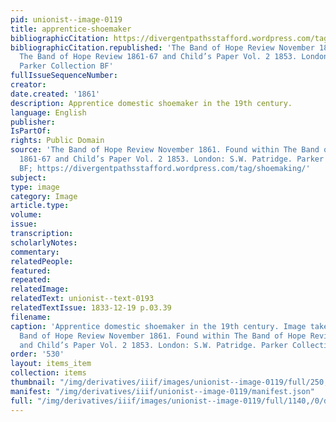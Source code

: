 ```yaml
---
pid: unionist--image-0119
title: apprentice-shoemaker
bibliographicCitation: https://divergentpathsstafford.wordpress.com/tag/shoemaking/
bibliographicCitation.republished: 'The Band of Hope Review November 1861. Found within
  The Band of Hope Review 1861-67 and Child’s Paper Vol. 2 1853. London: S.W. Patridge.
  Parker Collection BF'
fullIssueSequenceNumber: 
creator: 
date.created: '1861'
description: Apprentice domestic shoemaker in the 19th century.
language: English
publisher: 
IsPartOf: 
rights: Public Domain
source: 'The Band of Hope Review November 1861. Found within The Band of Hope Review
  1861-67 and Child’s Paper Vol. 2 1853. London: S.W. Patridge. Parker Collection
  BF; https://divergentpathsstafford.wordpress.com/tag/shoemaking/'
subject: 
type: image
category: Image
article.type: 
volume: 
issue: 
transcription: 
scholarlyNotes: 
commentary: 
relatedPeople: 
featured: 
repeated: 
relatedImage: 
relatedText: unionist--text-0193
relatedTextIssue: 1833-12-19 p.03.39
filename: 
caption: 'Apprentice domestic shoemaker in the 19th century. Image taken from The
  Band of Hope Review November 1861. Found within The Band of Hope Review 1861-67
  and Child’s Paper Vol. 2 1853. London: S.W. Patridge. Parker Collection BF'
order: '530'
layout: items_item
collection: items
thumbnail: "/img/derivatives/iiif/images/unionist--image-0119/full/250,/0/default.jpg"
manifest: "/img/derivatives/iiif/unionist--image-0119/manifest.json"
full: "/img/derivatives/iiif/images/unionist--image-0119/full/1140,/0/default.jpg"
---
```

